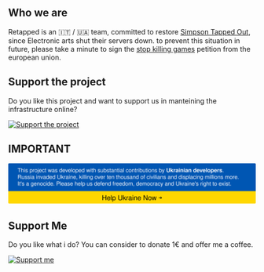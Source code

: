## Who we are

Retapped is an 🇮🇹 / 🇺🇦 team, committed to restore [Simpson Tapped Out](https://en.wikipedia.org/wiki/The_Simpsons:_Tapped_Out), since Electronic arts shut their servers down.
to prevent this situation in future, please take a minute to sign the [stop killing games](https://www.stopkillinggames.com/) petition from the european union. 

## Support the project

Do you like this project and want to support us in manteining the infrastructure online? 

<a href="https://patreon.com/retapped">![Support the project](https://img.shields.io/badge/support%20the%20project-black?style=for-the-badge&logo=patreon)</a>

## IMPORTANT

[![Stand With Ukraine](https://raw.githubusercontent.com/vshymanskyy/StandWithUkraine/main/banner-direct.svg)](https://stand-with-ukraine.pp.ua)

## Support Me

Do you like what i do? You can consider to donate 1€ and offer me a coffee. 

<a href="https://ko-fi.com/neverquest">![Support me](https://img.shields.io/badge/support%20me-white?style=for-the-badge&logo=ko-fi)</a>

